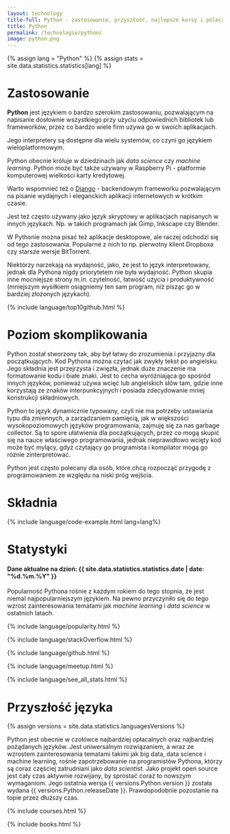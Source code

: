 ```yaml
---
layout: technology
title-full: Python - zastosowanie, przyszłość, najlepsze kursy i polecane książki
title: Python
permalink: /technologie/python/
image: python.png
---
```


{% assign lang = "Python" %}
{% assign stats = site.data.statistics.statistics[lang] %}

# Zastosowanie

**Python** jest językiem o bardzo szerokim zastosowaniu, pozwalającym na napisanie dosłownie wszystkiego przy użyciu
odpowiednich bibliotek lub frameworków, przez co bardzo wiele firm używa go w swoich aplikacjach.

Jego interpretery są dostępne dla wielu systemów, co czyni go językiem wieloplatformowym.

Python obecnie króluje w dziedzinach jak *data science* czy *machine learning*. Python może być także używany w
Raspberry Pi - platformie komputerowej wielkości karty kredytowej.

Warto wspomnieć też o [Django](/technologie/django) - backendowym frameworku pozwalającym na pisanie wydajnych i
eleganckich aplikacji internetowych w krótkim czasie.

Jest też często używany jako język skryptowy w aplikacjach napisanych w innych językach. Np. w takich programach jak
Gimp, Inkscape czy Blender.

W Pythonie można pisać też aplikacje desktopowe, ale raczej odchodzi się od tego zastosowania. Popularne z nich to np.
pierwotny klient Dropboxa czy starsze wersje BitTorrent.

Niektórzy narzekają na wydajność, jako, że jest to język interpretowany, jednak dla Pythona nigdy priorytetem nie była
wydajność. Python skupia inne mocniejsze strony m.in. czytelność, łatwość użycia i produktywność (mniejszym wysiłkiem
osiągniemy ten sam program, niż pisząc go w bardziej złożonych językach).

{% include language/top10github.html %}

# Poziom skomplikowania

Python został stworzony tak, aby był łatwy do zrozumienia i przyjazny dla początkujących. Kod Pythona można czytać jak
zwykły tekst po angielsku. Jego składnia jest przejrzysta i zwięzła, jednak duże znaczenie ma formatowanie kodu i białe
znaki. Jest to cecha wyróżniająca go spośród innych języków, ponieważ używa wcięć lub angielskich słów tam, gdzie inne
korzystają ze znaków interpunkcyjnych i posiada zdecydowanie mniej konstrukcji składniowych.

Python to język dynamicznie typowany, czyli nie ma potrzeby ustawiania typu dla zmiennych, a zarządzaniem pamięcią, jak
w większości wysokopoziomowych języków programowania, zajmuję się za nas garbage collector. Są to spore ułatwienia dla
początkujących, przez co mogą skupić się na nauce właściwego programowania, jednak nieprawidłowo wcięty kod może być
mylący, gdyż czytający go programista i kompilator mogą go różnie zinterpretować.

Python jest często polecany dla osób, które chcą rozpocząć przygodę z programowaniem ze względu na niski próg wejścia.

# Składnia

{% include language/code-example.html lang=lang%}

# Statystyki

<h4>Dane aktualne na dzień: {{ site.data.statistics.statistics.date | date: "%d.%m.%Y"  }}</h4>

Popularność Pythona rośnie z każdym rokiem do tego stopnia, że jest niemal najpopularniejszym językiem. Na pewno
przyczyniło się do tego wzrost zainteresowania tematami jak *machine learning* i *data science* w ostatnich latach.

{% include language/popularity.html %}

{% include language/stackOverflow.html %}

{% include language/github.html %}

{% include language/meetup.html %}

{% include language/see_all_stats.html %}

# Przyszłość języka

{% assign versions = site.data.statistics.languagesVersions %}

Python jest obecnie w czołówce najbardziej opłacalnych oraz najbardziej pożądanych języków. Jest uniwersalnym rozwiązaniem,
a wraz ze wzrostem zainteresowania tematami takimi jak big data, data science i machine learning, rośnie zapotrzebowanie na programistów
Pythona, którzy są coraz częściej zatrudniani jako *data scientist*. Jako projekt open source jest cały czas aktywnie
rozwijany, by sprostać coraz to nowszym wymaganiom. Jego ostatnia wersja {{ versions.Python.version }} została
wydana {{ versions.Python.releaseDate }}. Prawdopodobnie pozostanie na topie przez dłuższy czas.

{% include courses.html %}

{% include books.html %}

